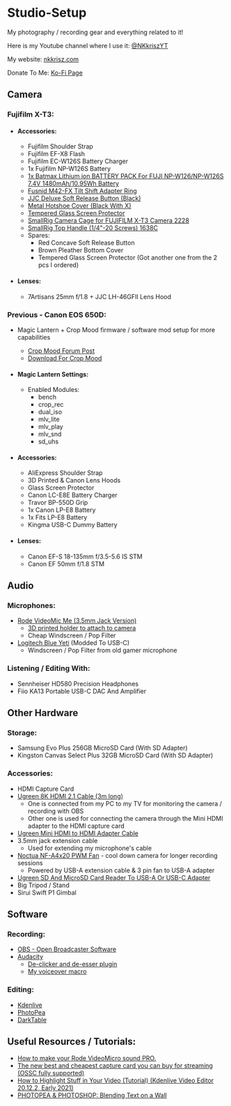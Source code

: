 # Studio-Setup
My photography / recording gear and everything related to it!

Here is my Youtube channel where I use it: [@NKkriszYT](https://www.youtube.com/@NKkriszYT)

My website: [nkkrisz.com](https://nkkrisz.com)

Donate To Me: [Ko-Fi Page](https://ko-fi.com/nkkrisz)

## Camera

### Fujifilm X-T3:

- #### Accessories:
  - Fujifilm Shoulder Strap
  - Fujifilm EF-X8 Flash
  - Fujifilm EC-W126S Battery Charger
  - 1x Fujifilm NP-W126S Battery
  - [1x Batmax Lithium ion BATTERY PACK For FUJI NP-W126/NP-W126S 7.4V 1480mAh/10.95Wh Battery](https://www.aliexpress.com/item/32974068573.html)
  - [Fusnid M42-FX Tilt Shift Adapter Ring](https://www.aliexpress.com/item/1005007916687392.html)
  - [JJC Deluxe Soft Release Button (Black)](https://www.aliexpress.com/item/1005008075275416.html)
  - [Metal Hotshoe Cover (Black With X)](https://www.aliexpress.com/item/1005005752733274.html)
  - [Tempered Glass Screen Protector](https://www.aliexpress.com/item/1005006391141315.html)
  - [SmallRig Camera Cage for FUJIFILM X-T3 Camera 2228](https://www.smallrig.com/smallrig-camera-cage-for-fujifilm-x-t3-2228.html)
  - [SmallRig Top Handle (1/4"-20 Screws) 1638C](https://www.smallrig.com/smallrig-top-handle-with-cold-shoe-1638c.html)
  - Spares:
    - Red Concave Soft Release Button
    - Brown Pleather Bottom Cover
    - Tempered Glass Screen Protector (Got another one from the 2 pcs I ordered)

- #### Lenses:
  - 7Artisans 25mm f/1.8 + JJC LH-46GFII Lens Hood
 
### Previous - Canon EOS 650D:
- Magic Lantern + Crop Mood firmware / software mod setup for more capabilities
  - [Crop Mood Forum Post](https://www.magiclantern.fm/forum/index.php?topic=26851)
  - [Download For Crop Mood](https://bitbucket.org/bilal_fakhouri/crop-mood-builds/downloads/)

- #### Magic Lantern Settings:
  - Enabled Modules:
    - bench
    - crop_rec
    - dual_iso
    - mlv_lite
    - mlv_play
    - mlv_snd
    - sd_uhs

- #### Accessories:
  - AliExpress Shoulder Strap
  - 3D Printed & Canon Lens Hoods
  - Glass Screen Protector
  - Canon LC-E8E Battery Charger
  - Travor BP-550D Grip
  - 1x Canon LP-E8 Battery
  - 1x Fits LP-E8 Battery
  - Kingma USB-C Dummy Battery

- #### Lenses:
  - Canon EF-S 18-135mm f/3.5-5.6 IS STM
  - Canon EF 50mm f/1.8 STM

## Audio

### Microphones:
- [Rode VideoMic Me (3.5mm Jack Version)](https://rode.com/en/microphones/mobile/videomic-me)
  - [3D printed holder to attach to camera](https://www.printables.com/model/298735-rode-videomic-me-hotshoe-coldshoe-adapter)
  - Cheap Windscreen / Pop Filter
- [Logitech Blue Yeti](https://www.logitechg.com/en-us/products/streaming-gear/yeti-premium-usb-microphone.988-000100.html) (Modded To USB-C)
  - Windscreen / Pop Filter from old gamer microphone

### Listening / Editing With:
- Sennheiser HD580 Precision Headphones
- Fiio KA13 Portable USB-C DAC And Amplifier

## Other Hardware

### Storage:
- Samsung Evo Plus 256GB MicroSD Card (With SD Adapter)
- Kingston Canvas Select Plus 32GB MicroSD Card (With SD Adapter)

### Accessories:
- HDMI Capture Card
- [Ugreen 8K HDMI 2.1 Cable (3m long)](https://eu.ugreen.com/products/ugreen-hdmi-2-1-cable?variant=40513535737939)
  - One is connected from my PC to my TV for monitoring the camera / recording with OBS
  - Other one is used for connecting the camera through the Mini HDMI adapter to the HDMI capture card
- [Ugreen Mini HDMI to HDMI Adapter Cable](https://eu.ugreen.com/products/4k-mini-hdmi-to-hdmi-cable?variant=40402410438739)
- 3.5mm jack extension cable
  - Used for extending my microphone's cable
- [Noctua NF-A4x20 PWM Fan](https://noctua.at/en/nf-a4x20-pwm) - cool down camera for longer recording sessions
  - Powered by USB-A extension cable & 3 pin fan to USB-A adapter
- [Ugreen SD And MicroSD Card Reader To USB-A Or USB-C Adapter](https://eu.ugreen.com/products/50706)
- Big Tripod / Stand
- Sirui Swift P1 Gimbal

## Software

### Recording:
- [OBS - Open Broadcaster Software](https://obsproject.com/)
- [Audacity](https://www.audacityteam.org/)
  - [De-clicker and de-esser plugin](https://audionyq.com/de-clicker-and-de-esser/)
  - [My voiceover macro](https://github.com/NKkrisz/Studio-Setup/blob/main/Audacity_Voiceover_Macro.txt)

### Editing:
- [Kdenlive](https://kdenlive.org/en/)
- [PhotoPea](https://www.photopea.com/)
- [DarkTable](https://www.darktable.org/)

## Useful Resources / Tutorials:
- [How to make your Rode VideoMicro sound PRO.](https://www.youtube.com/watch?v=jfB1VUMip80)
- [The new best and cheapest capture card you can buy for streaming (OSSC fully supported)](https://www.youtube.com/watch?v=Ts_Xnh3ZJaw)
- [How to Highlight Stuff in Your Video (Tutorial) (Kdenlive Video Editor 20.12.2, Early 2021)](https://youtu.be/LiBCssQWQEI?si=wrZVa97pSSUUv_E3)
- [PHOTOPEA & PHOTOSHOP: Blending Text on a Wall](https://youtu.be/wkUnhDO7NQ4?si=bNS2T67dmZOfoL7m)
